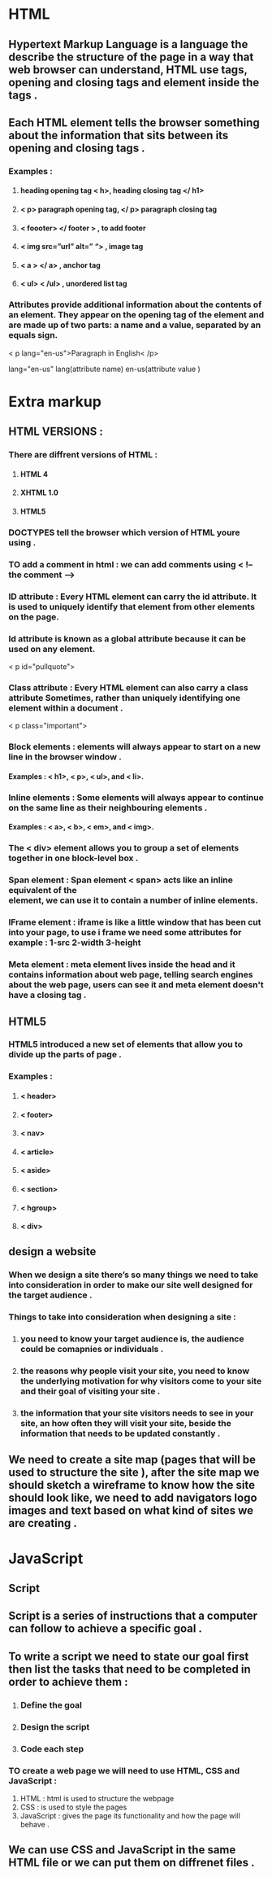 # HTML
## Hypertext Markup Language is a language the describe the structure of the page in a way that web browser can understand, HTML use tags, opening and closing tags and element inside the tags .

## Each HTML element tells the browser something about the information that sits between its opening and closing tags . 

### Examples :

1. #### heading opening tag < h>, heading closing tag </ h1>
2. #### < p> paragraph opening tag, </ p> paragraph closing tag
3. #### < foooter> </ footer > , to add footer
4. #### < img src=”url” alt=” “> , image tag
5. #### < a > </ a> , anchor tag
6. #### < ul> < /ul> , unordered list tag

###  Attributes provide additional information about the contents of an element. They appear on the opening tag of the element and are made up of two parts: a name and a value, separated by an equals sign.
<  p lang="en-us">Paragraph in English< /p>
 
 lang="en-us"  lang(attribute name) 
               en-us(attribute value )

# Extra markup 
## HTML VERSIONS :
### There are diffrent versions of HTML :
1. #### HTML 4
2. #### XHTML 1.0
3. #### HTML5
### DOCTYPES tell the browser which version of HTML youre using .
### TO add a comment in html : we can add comments using < !– the comment –>
 ### ID attribute : Every HTML element can carry the id attribute. It is used to uniquely identify that element from other elements on the page. 
 ### Id attribute is known as a global attribute because it can be used on any element.
 < p id="pullquote"> 
 ### Class attribute : Every HTML element can also carry a class attribute Sometimes, rather than uniquely identifying one element within a document . 
 < p class="important">

 ### Block elements : elements will always appear to start on a new line in the browser window .
 #### Examples : < h1>, < p>, < ul>, and < li>.

 ### Inline elements :  Some elements will always appear to continue on the same line as their neighbouring elements . 
 #### Examples : < a>, < b>, < em>, and < img>.

 ### The < div> element allows you to group a set of elements together in one block-level box .
 ### Span element : Span element < span>  acts like an inline equivalent of the <div> element, we can use it to contain a number of inline elements. 

 ### IFrame element : iframe is like a little window that has been cut into your page, to use i frame we need some attributes for example : 1-src  2-width 3-height

 ### Meta element : meta element lives inside the head and it contains information about web page, telling search engines about the web page, users can see it and meta element doesn't have a closing tag . 

 ## HTML5 
 ### HTML5 introduced a new set of elements that allow you to divide up the parts of page .
 ### Examples : 
 1. #### < header>
 2. #### < footer>
 3. #### < nav>
 4. #### < article>
 5. #### < aside>
 6. #### < section>
 7. #### < hgroup>
 8. #### < div>

## design a website
### When we design a site there’s so many things we need to take into consideration in order to make our site well designed for the target audience .

### Things to take into consideration when designing a site :
1. ### you need to know your target audience is, the audience could be comapnies or individuals .
2. ### the reasons why people visit your site, you need to know the underlying motivation for why visitors come to your site and their goal of visiting your site .
3. ### the information that your site visitors needs to see in your site, an how often they will visit your site, beside the information that needs to be updated constantly .
 ## We need to create a site map (pages that will be used to structure the site ), after the site map we should sketch a wireframe to know how the site should look like, we need to add navigators logo images and text based on what kind of sites we are creating .

# JavaScript
## Script
## Script is a series of instructions that a computer can follow to achieve a specific goal .

## To write a script we need to state our goal first then list the tasks that need to be completed in order to achieve them :
1. ### Define the goal
2. ### Design the script
3. ### Code each step
 ### TO create a web page we will need to use HTML, CSS and JavaScript : 
 1. HTML : html is used to structure the webpage
 2. CSS : is used to style the pages 
 3. JavaScript : gives the page its functionality and how the page will behave . 

 ## We can use CSS and JavaScript in the same HTML file or we can put them on diffrenet files . 
 